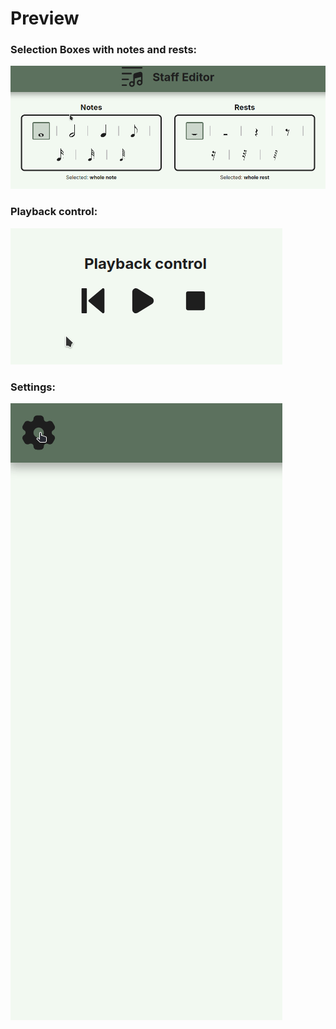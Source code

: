 # Preview
### Selection Boxes with notes and rests:
![Selection Box with notes](/preview/1.gif)

### Playback control:
![Playback control](/preview/2.gif)

### Settings:
![Settings](/preview/3.gif)